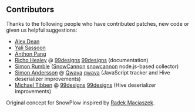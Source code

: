 ## Contributors

Thanks to the following people who have contributed patches, new code or given us helpful suggestions:

* [Alex Dean](https://github.com/alexanderdean)
* [Yali Sassoon](https://github.com/yalisassoon)
* [Anthon Pang](https://github.com/robocoder)
* [Richo Healey](https://github.com/richo) @ [99designs] [99designs] (documentation)
* [Simon Rumble](https://github.com/shermozle) ([SnowCannon] [snowcannon] node.js-based collector)
* [Simon Andersson](https://github.com/ramn) @ [Qwaya] [qwaya] (JavaScript tracker and Hive deserializer improvements)
* [Michael Tibben](https://github.com/mtibben) @ [99designs] [99designs] (Hive deserializer improvements)

Original concept for SnowPlow inspired by [Radek Maciaszek](https://github.com/rathko).

[snowcannon]: https://github.com/shermozle/SnowCannon
[qwaya]: http://www.qwaya.com
[99designs]: http://99designs.com